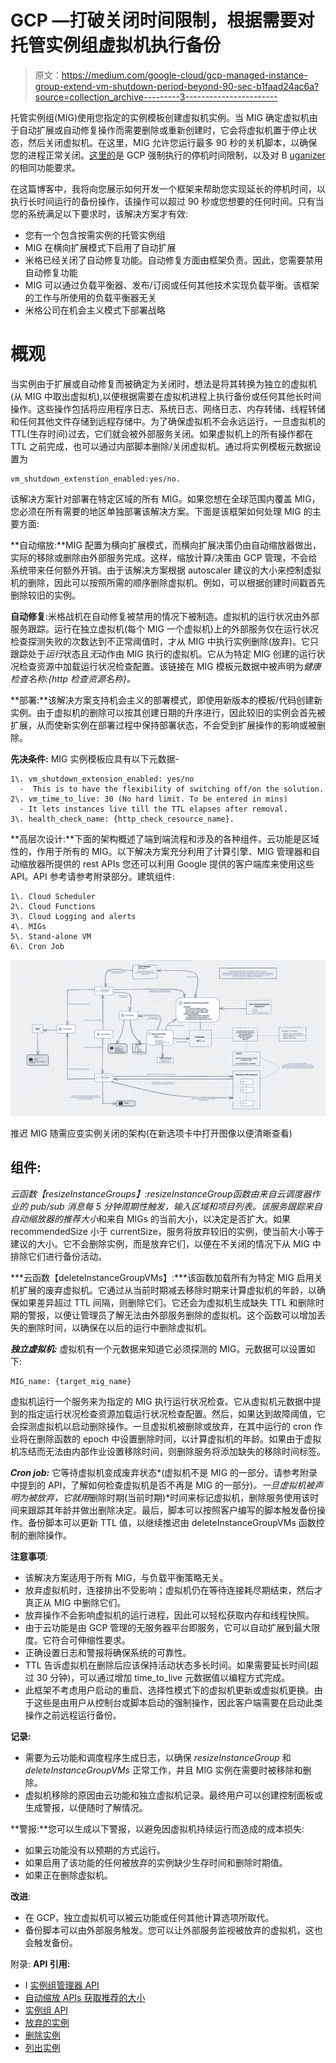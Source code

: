 # GCP —打破关闭时间限制，根据需要对托管实例组虚拟机执行备份

> 原文：<https://medium.com/google-cloud/gcp-managed-instance-group-extend-vm-shutdown-period-beyond-90-sec-b1faad24ac6a?source=collection_archive---------3----------------------->

托管实例组(MIG)使用您指定的实例模板创建虚拟机实例。当 MIG 确定虚拟机由于自动扩展或自动修复操作而需要删除或重新创建时，它会将虚拟机置于停止状态，然后关闭虚拟机。在这里，MIG 允许您运行最多 90 秒的关机脚本，以确保您的进程正常关闭。[这里的](https://cloud.google.com/compute/docs/shutdownscript#specifications)是 GCP 强制执行的停机时间限制，以及对 B [uganizer](https://b.corp.google.com/issues/35904817) 的相同功能要求。

在这篇博客中，我将向您展示如何开发一个框架来帮助您实现延长的停机时间，以执行长时间运行的备份操作，该操作可以超过 90 秒或您想要的任何时间。只有当您的系统满足以下要求时，该解决方案才有效:

*   您有一个包含按需实例的托管实例组
*   MIG 在横向扩展模式下启用了自动扩展
*   米格已经关闭了自动修复功能。自动修复方面由框架负责。因此，您需要禁用自动修复功能
*   MIG 可以通过负载平衡器、发布/订阅或任何其他技术实现负载平衡。该框架的工作与所使用的负载平衡器无关
*   米格公司在机会主义模式下部署战略

# 概观

当实例由于扩展或自动修复而被确定为关闭时，想法是将其转换为独立的虚拟机(从 MIG 中取出虚拟机),以便根据需要在虚拟机进程上执行备份或任何其他长时间操作。这些操作包括将应用程序日志、系统日志、网络日志、内存转储、线程转储和任何其他文件存储到远程存储中。为了确保虚拟机不会永远运行，一旦虚拟机的 TTL(生存时间)过去，它们就会被外部服务关闭。如果虚拟机上的所有操作都在 TTL 之前完成，也可以通过内部脚本删除/关闭虚拟机。通过将实例模板元数据设置为

```
vm_shutdown_extenstion_enabled:yes/no.
```

该解决方案针对部署在特定区域的所有 MIG。如果您想在全球范围内覆盖 MIG，您必须在所有需要的地区单独部署该解决方案。下面是该框架如何处理 MIG 的主要方面:

**自动缩放:**MIG 配置为横向扩展模式，而横向扩展决策仍由自动缩放器做出，实际的移除或删除由外部服务完成。这样，缩放计算/决策由 GCP 管理，不会给系统带来任何额外开销。由于该解决方案根据 autoscaler 建议的大小来控制虚拟机的删除，因此可以按照所需的顺序删除虚拟机。例如，可以根据创建时间戳首先删除较旧的实例。

**自动修复**:米格战机在自动修复被禁用的情况下被制造。虚拟机的运行状况由外部服务跟踪。运行在独立虚拟机(每个 MIG 一个虚拟机)上的外部服务仅在运行状况检查探测失败的次数达到不正常阈值时，才从 MIG 中执行实例删除(放弃)。它只跟踪处于*运行*状态且*无*动作由 MIG 执行的虚拟机。它从为特定 MIG 创建的运行状况检查资源中加载运行状况检查配置。该链接在 MIG 模板元数据中被声明为*健康检查名称:{http 检查资源名称}。*

**部署:**该解决方案支持机会主义的部署模式，即使用新版本的模板/代码创建新实例。由于虚拟机的删除可以按其创建日期的升序进行，因此较旧的实例会首先被扩展，从而使新实例在部署过程中保持部署状态，不会受到扩展操作的影响或被删除。

**先决条件:** MIG 实例模板应具有以下元数据-

```
1\. vm_shutdown_extension_enabled: yes/no 
  -  This is to have the flexibility of switching off/on the solution.
2\. vm_time_to_live: 30 (No hard limit. To be entered in mins)
  - It lets instances live till the TTL elapses after removal.
3\. health_check_name: {http_check_resource_name}.
```

**高层次设计:**下面的架构概述了端到端流程和涉及的各种组件。云功能是区域性的，作用于所有的 MIG。以下解决方案充分利用了计算引擎、MIG 管理器和自动缩放器所提供的 rest APIs 您还可以利用 Google 提供的客户端库来使用这些 API。API 参考请参考附录部分。建筑组件:

```
1\. Cloud Scheduler
2\. Cloud Functions
3\. Cloud Logging and alerts
4\. MIGs
5\. Stand-alone VM
6\. Cron Job
```

![](img/45ede0934b7a39efb6d706aca12eb8a5.png)

推迟 MIG 随需应变实例关闭的架构(在新选项卡中打开图像以便清晰查看)

## **组件:**

***云函数【resizeInstanceGroups】:****resizeInstanceGroup*函数由来自云调度器作业的 pub/sub 消息每 5 分钟周期性触发，输入*区域*和*项目列表*。该服务跟踪来自自动缩放器的*推荐大小*和来自 MIGs 的当前大小，以决定是否扩大。如果 recommendedSize 小于 currentSize，服务将放弃较旧的实例，使当前大小等于建议的大小。它不会删除实例，而是放弃它们，以便在不关闭的情况下从 MIG 中排除它们进行备份活动。

***云函数【deleteInstanceGroupVMs】:***该函数加载所有为特定 MIG 启用关机扩展的废弃虚拟机。它通过从当前时期减去移除时期来计算虚拟机的年龄，以确保如果差异超过 TTL 间隔，则删除它们。它还会为虚拟机生成缺失 TTL 和删除时期的警报，以便让管理员了解无法由外部服务删除的虚拟机。这个函数可以增加丢失的删除时间，以确保在以后的运行中删除虚拟机。

***独立虚拟机:*** 虚拟机有一个元数据来知道它必须探测的 MIG。元数据可以设置如下:

```
MIG_name: {target_mig_name}
```

虚拟机运行一个服务来为指定的 MIG 执行运行状况检查。它从虚拟机元数据中提到的指定运行状况检查资源加载运行状况检查配置。然后，如果达到故障阈值，它会探测虚拟机以启动删除操作。一旦虚拟机被删除或放弃，在其中运行的 cron 作业将在删除函数的 epoch 中设置删除时间，以计算虚拟机的年龄。如果由于虚拟机冻结而无法由内部作业设置移除时间，则删除服务将添加缺失的移除时间标签。

***Cron job:*** 它等待虚拟机变成废弃状态*(虚拟机不是 MIG 的一部分。请参考附录中提到的 API，了解如何检查虚拟机是否不再是 MIG 的一部分)*。一旦虚拟机被声明为被放弃，它就用*删除时期(当前时期)*时间来标记虚拟机，删除服务使用该时间来跟踪其年龄并做出删除决定。最后，脚本可以按照客户编写的脚本触发备份操作。备份脚本可以更新 TTL 值，以继续推迟由 deleteInstanceGroupVMs 函数控制的删除操作。

**注意事项**:

*   该解决方案适用于所有 MIG，与负载平衡策略无关。
*   放弃虚拟机时，连接排出不受影响；虚拟机仍在等待连接耗尽期结束，然后才真正从 MIG 中删除它们。
*   放弃操作不会影响虚拟机的运行进程，因此可以轻松获取内存和线程快照。
*   由于云功能是由 GCP 管理的无服务器平台即服务，它可以自动扩展到最大限度。它符合可伸缩性要求。
*   正确设置日志和警报将确保系统的可靠性。
*   TTL 告诉虚拟机在删除后应该保持活动状态多长时间。如果需要延长时间(超过 30 分钟)，可以通过增加 time_to_live 元数据值以编程方式完成。
*   此框架不考虑用户启动的重启、选择性模式下的虚拟机更新或虚拟机更换。由于这些是由用户从控制台或脚本启动的强制操作，因此客户端需要在启动此类操作之前远程运行备份。

**记录:**

*   需要为云功能和调度程序生成日志，以确保 *resizeInstanceGroup* 和 *deleteInstanceGroupVMs* 正常工作，并且 MIG 实例在需要时被移除和删除。
*   虚拟机移除的原因由云功能和独立虚拟机记录。最终用户可以创建控制面板或生成警报，以便随时了解情况。

**警报:**您可以生成以下警报，以避免因虚拟机持续运行而造成的成本损失:

*   如果云功能没有以预期的方式运行。
*   如果启用了该功能的任何被放弃的实例缺少生存时间和删除时期值。
*   如果正在删除虚拟机。

**改进**:

*   在 GCP，独立虚拟机可以被云功能或任何其他计算选项所取代。
*   备份脚本可以由外部服务触发。您可以让外部服务监视被放弃的虚拟机，这也会触发备份。

附录: **API 引用:**

*   I [实例组管理器 API](https://cloud.google.com/compute/docs/reference/rest/v1/regionInstanceGroupManagers)
*   [自动缩放 APIs 获取推荐的大小](https://cloud.google.com/compute/docs/reference/rest/v1/autoscalers/get)
*   [实例组 API](https://cloud.google.com/compute/docs/reference/rest/v1/regionInstanceGroups/listInstances)
*   [放弃的实例](https://cloud.google.com/compute/docs/reference/rest/v1/regionInstanceGroupManagers/abandonInstances)
*   [删除实例](https://cloud.google.com/compute/docs/reference/rest/v1/regionInstanceGroupManagers/deleteInstances)
*   [列出实例](https://cloud.google.com/compute/docs/reference/rest/v1/regionInstanceGroupManagers/listManagedInstances)